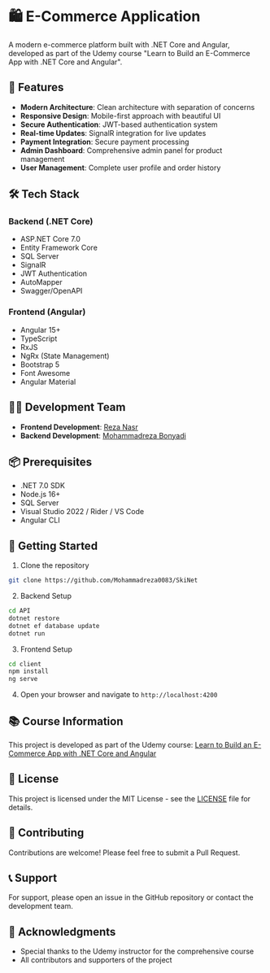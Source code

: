 # 🛍️ E-Commerce Application

A modern e-commerce platform built with .NET Core and Angular, developed as part of the Udemy course "Learn to Build an E-Commerce App with .NET Core and Angular".

## 🚀 Features

- **Modern Architecture**: Clean architecture with separation of concerns
- **Responsive Design**: Mobile-first approach with beautiful UI
- **Secure Authentication**: JWT-based authentication system
- **Real-time Updates**: SignalR integration for live updates
- **Payment Integration**: Secure payment processing
- **Admin Dashboard**: Comprehensive admin panel for product management
- **User Management**: Complete user profile and order history

## 🛠️ Tech Stack

### Backend (.NET Core)
- ASP.NET Core 7.0
- Entity Framework Core
- SQL Server
- SignalR
- JWT Authentication
- AutoMapper
- Swagger/OpenAPI

### Frontend (Angular)
- Angular 15+
- TypeScript
- RxJS
- NgRx (State Management)
- Bootstrap 5
- Font Awesome
- Angular Material

## 👨‍💻 Development Team

- **Frontend Development**: [Reza Nasr](https://github.com/rezanasresfahani)
- **Backend Development**: [Mohammadreza Bonyadi](https://github.com/Mohammadreza0083)

## 📦 Prerequisites

- .NET 7.0 SDK
- Node.js 16+
- SQL Server
- Visual Studio 2022 / Rider / VS Code
- Angular CLI

## 🚀 Getting Started

1. Clone the repository
```bash
git clone https://github.com/Mohammadreza0083/SkiNet
```

2. Backend Setup
```bash
cd API
dotnet restore
dotnet ef database update
dotnet run
```

3. Frontend Setup
```bash
cd client
npm install
ng serve
```

4. Open your browser and navigate to `http://localhost:4200`

## 📚 Course Information

This project is developed as part of the Udemy course:
[Learn to Build an E-Commerce App with .NET Core and Angular](https://www.udemy.com/course/learn-to-build-an-e-commerce-app-with-net-core-and-angular/)

## 📝 License

This project is licensed under the MIT License - see the [LICENSE](LICENSE) file for details.

## 🤝 Contributing

Contributions are welcome! Please feel free to submit a Pull Request.

## 📞 Support

For support, please open an issue in the GitHub repository or contact the development team.

## 🙏 Acknowledgments

- Special thanks to the Udemy instructor for the comprehensive course
- All contributors and supporters of the project 